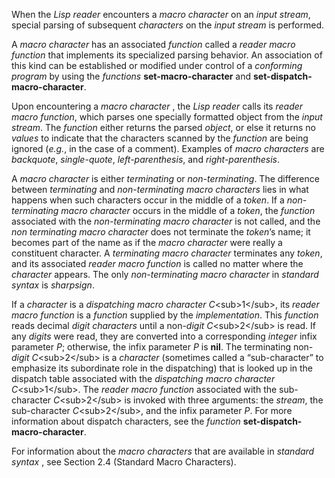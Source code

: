  

When the *Lisp reader* encounters a *macro character* on an *input stream*, special parsing of subsequent *characters* on the *input stream* is performed. 

A *macro character* has an associated *function* called a *reader macro function* that implements its specialized parsing behavior. An association of this kind can be established or modified under control of a *conforming program* by using the *functions* **set-macro-character** and **set-dispatch-macro-character**. 

Upon encountering a *macro character* , the *Lisp reader* calls its *reader macro function*, which parses one specially formatted object from the *input stream*. The *function* either returns the parsed *object*, or else it returns no *values* to indicate that the characters scanned by the *function* are being ignored (*e.g.*, in the case of a comment). Examples of *macro characters* are *backquote*, *single-quote*, *left-parenthesis*, and *right-parenthesis*. 

A *macro character* is either *terminating* or *non-terminating*. The difference between *terminating* and *non-terminating macro characters* lies in what happens when such characters occur in the middle of a *token*. If a *non-terminating macro character* occurs in the middle of a *token*, the *function* associated with the *non-terminating macro character* is not called, and the *non terminating macro character* does not terminate the *token*’s name; it becomes part of the name as if the *macro character* were really a constituent character. A *terminating macro character* terminates any *token*, and its associated *reader macro function* is called no matter where the *character* appears. The only *non-terminating macro character* in *standard syntax* is *sharpsign*. 

If a *character* is a *dispatching macro character C*\<sub\>1\</sub\>, its *reader macro function* is a *function* supplied by the *implementation*. This *function* reads decimal *digit characters* until a non-*digit C*\<sub\>2\</sub\> is read. If any *digits* were read, they are converted into a corresponding *integer* infix parameter *P*; otherwise, the infix parameter *P* is **nil**. The terminating non-*digit C*\<sub\>2\</sub\> is a *character* (sometimes called a “sub-character” to emphasize its subordinate role in the dispatching) that is looked up in the dispatch table associated with the *dispatching macro character C*\<sub\>1\</sub\>. The *reader macro function* associated with the sub-character *C*\<sub\>2\</sub\> is invoked with three arguments: the *stream*, the sub-character *C*\<sub\>2\</sub\>, and the infix parameter *P*. For more information about dispatch characters, see the *function* **set-dispatch-macro-character**. 

For information about the *macro characters* that are available in *standard syntax* , see Section 2.4 (Standard Macro Characters).  



